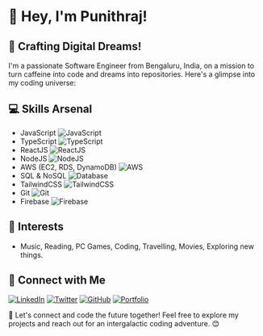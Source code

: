 # 👋 Hey, I'm Punithraj!

## 🚀 Crafting Digital Dreams!

I'm a passionate Software Engineer from Bengaluru, India, on a mission to turn caffeine into code and dreams into repositories. Here's a glimpse into my coding universe:

## 💻 Skills Arsenal

- JavaScript ![JavaScript](icons/javascript.png)
- TypeScript ![TypeScript](icons/typescript.png)
- ReactJS ![ReactJS](icons/react.png)
- NodeJS ![NodeJS](icons/nodejs.png)
- AWS (EC2, RDS, DynamoDB) ![AWS](icons/aws.png)
- SQL & NoSQL ![Database](icons/database.png)
- TailwindCSS ![TailwindCSS](icons/tailwindcss.png)
- Git ![Git](icons/git.png)
- Firebase ![Firebase](icons/firebase.png)

## 🌈 Interests

- Music, Reading, PC Games, Coding, Travelling, Movies, Exploring new things.

## 🔗 Connect with Me

[![LinkedIn](https://www.google.com/url?sa=i&url=https%3A%2F%2Ftwitter.com%2FLinkedIn&psig=AOvVaw0sMtj_55sCGtcOB3Jd4dV2&ust=1701325059692000&source=images&cd=vfe&opi=89978449&ved=0CBIQjRxqFwoTCOCb4vDH6IIDFQAAAAAdAAAAABAE)](https://www.linkedin.com/in/your-linkedin-profile)
[![Twitter](icons/twitter.png)](https://twitter.com/your-twitter-handle)
[![GitHub](icons/github.png)](https://github.com/your-github-username)
[![Portfolio](icons/portfolio.png)](https://your-portfolio-link.com)

🚀 Let's connect and code the future together! Feel free to explore my projects and reach out for an intergalactic coding adventure. 😊
